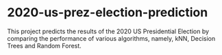# 2020-us-prez-election-prediction
This project predicts the results of the 2020 US Presidential Election by comparing the performance of various algorithms, namely, kNN, Decision Trees and Random Forest.
